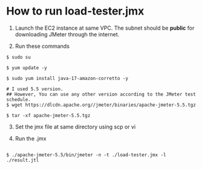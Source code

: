 # How to run load-tester.jmx

1. Launch the EC2 instance at same VPC. The subnet should be **public** for downloading JMeter through the internet.

2. Run these commands
```shell
$ sudo su

$ yum update -y

$ sudo yum install java-17-amazon-corretto -y

# I used 5.5 version. 
## However, You can use any other version according to the JMeter test schedule.
$ wget https://dlcdn.apache.org//jmeter/binaries/apache-jmeter-5.5.tgz

$ tar -xf apache-jmeter-5.5.tgz
```

3. Set the jmx file at same directory using scp or vi

4. Run the .jmx

```shell

$ ./apache-jmeter-5.5/bin/jmeter -n -t ./load-tester.jmx -l ./result.jtl
```